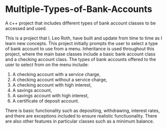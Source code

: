 # Multiple-Types-of-Bank-Accounts
A c++ project that includes different types of bank account classes to be accessed and used.

This is a project that I, Leo Roth, have built and update from time to time as I learn new concepts.
This project initially prompts the user to select a type of bank account to use from a menu.
Inheritance is used throughout this project, where the main base classes include a basic
bank account class and a checking account class. The types of bank accounts offered to the
user to select from on the menu include: 
1) A checking account with a service charge,
2) A checking account without a service charge,
3) A checking account with high interest,
4) A savings account,
5) A savings account with high interest,
6) A certificate of deposit account.

There is basic functionality such as depositing, withdrawing, interest rates, and there 
are exceptions included to ensure realistic functiuonality. There are also other features
in particular classes such as a minimum balance.
